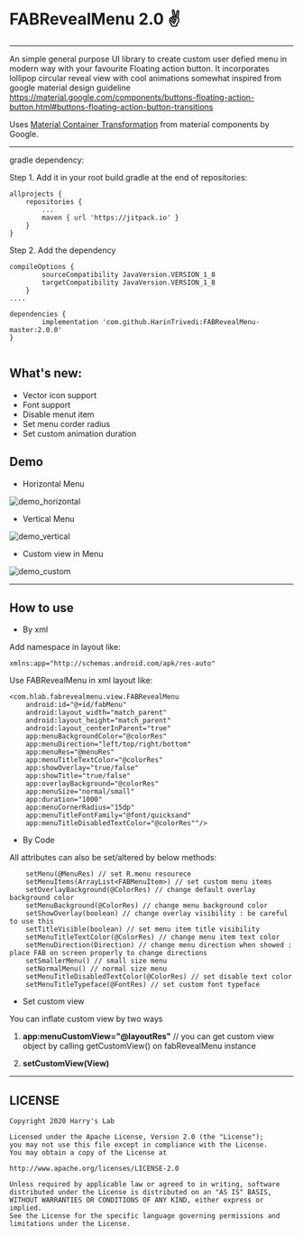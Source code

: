 # FABRevealMenu 2.0 ✌️
***
An simple general purpose UI library to create custom user defied menu in modern way with your favourite Floating action button. It incorporates lollipop circular reveal view with cool animations somewhat inspired from google material design guideline <https://material.google.com/components/buttons-floating-action-button.html#buttons-floating-action-button-transitions>

Uses [Material Container Transformation](https://material.io/develop/android/theming/motion#container-transform) from material components by Google.
***

gradle dependency:

Step 1. Add it in your root build.gradle at the end of repositories:

````
allprojects {
    repositories {
        ...
        maven { url 'https://jitpack.io' }
    }
}
````
Step 2. Add the dependency

````
compileOptions {
        sourceCompatibility JavaVersion.VERSION_1_8
        targetCompatibility JavaVersion.VERSION_1_8
    }
....

dependencies {
        implementation 'com.github.HarinTrivedi:FABRevealMenu-master:2.0.0'
}
    
````


## What's new:
* Vector icon support
* Font support
* Disable menut item
* Set menu corder radius
* Set custom animation duration

## Demo
* Horizontal Menu

![demo_horizontal](https://i.imgur.com/238nJX7.gif)

* Vertical Menu

![demo_vertical](https://i.imgur.com/OQwH1ls.gif)

* Custom view in Menu

![demo_custom](https://i.imgur.com/FMrFoHs.gif)

***
## How to use
* By xml

Add namespace in layout like: 

    xmlns:app="http://schemas.android.com/apk/res-auto"

Use FABRevealMenu in xml layout like:

    <com.hlab.fabrevealmenu.view.FABRevealMenu
        android:id="@+id/fabMenu"
        android:layout_width="match_parent"
        android:layout_height="match_parent"
        android:layout_centerInParent="true"
        app:menuBackgroundColor="@colorRes"
        app:menuDirection="left/top/right/bottom"
        app:menuRes="@menuRes"
        app:menuTitleTextColor="@colorRes"
        app:showOverlay="true/false"
        app:showTitle="true/false"
        app:overlayBackground="@colorRes"
        app:menuSize="normal/small"
        app:duration="1000"
        app:menuCornerRadius="15dp"
        app:menuTitleFontFamily="@font/quicksand"
        app:menuTitleDisabledTextColor="@colorRes""/>
    


* By Code

All attributes can also be set/altered by below methods:

````
    setMenu(@MenuRes) // set R.menu resourece
    setMenuItems(ArrayList<FABMenuItem>) // set custom menu items
    setOverlayBackground(@ColorRes) // change default overlay background color 
    setMenuBackground(@ColorRes) // change menu background color 
    setShowOverlay(boolean) // change overlay visibility : be careful to use this
    setTitleVisible(boolean) // set menu item title visibility
    setMenuTitleTextColor(@ColorRes) // change menu item text color
    setMenuDirection(Direction) // change menu direction when showed : place FAB on screen properly to change directions
    setSmallerMenu() // small size menu
    setNormalMenu() // normal size menu
    setMenuTitleDisabledTextColor(@ColorRes) // set disable text color
    setMenuTitleTypeface(@FontRes) // set custom font typeface

````

* Set custom view

You can inflate custom view by two ways

1. **app:menuCustomView="@layoutRes"** // you can get custom view object by calling getCustomView() on fabRevealMenu instance

2. **setCustomView(View)**

***

## LICENSE
````
Copyright 2020 Harry's Lab

Licensed under the Apache License, Version 2.0 (the "License");
you may not use this file except in compliance with the License.
You may obtain a copy of the License at

http://www.apache.org/licenses/LICENSE-2.0

Unless required by applicable law or agreed to in writing, software
distributed under the License is distributed on an "AS IS" BASIS,
WITHOUT WARRANTIES OR CONDITIONS OF ANY KIND, either express or implied.
See the License for the specific language governing permissions and
limitations under the License.
````
